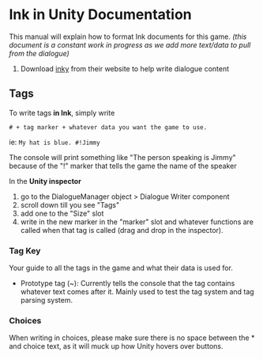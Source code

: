 # Ink in Unity Documentation
This manual will explain how to format Ink documents for this game. 
_(this document is a constant work in progress as we add more text/data to pull from the dialogue)_

1. Download [inky](https://www.inklestudios.com/ink/) from their website to help write dialogue content

## Tags
To write tags **in Ink**, simply write 

`# + tag marker + whatever data you want the game to use.`

ie: `My hat is blue. #!Jimmy`

The console will print something like "The person speaking is Jimmy" because of the "!" marker that tells the game the name of the speaker

In the **Unity inspector** 
1. go to the DialogueManager object > Dialogue Writer component
2. scroll down till you see "Tags"
3. add one to the "Size" slot
4. write in the new marker in the "marker" slot and whatever functions are called when that tag is called (drag and drop in the inspector).

### Tag Key
  
  Your guide to all the tags in the game and what their data is used for.
  
  *  Prototype tag (~): Currently tells the console that the tag contains whatever text comes after it. Mainly used to test the tag system and tag parsing system.  
  
### Choices
When writing in choices, please make sure there is no space between the * and choice text, as it will muck up how Unity hovers over buttons.
